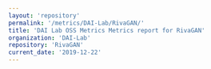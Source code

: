 ```yaml
---
layout: 'repository'
permalink: '/metrics/DAI-Lab/RivaGAN/'
title: 'DAI Lab OSS Metrics Metrics report for RivaGAN'
organization: 'DAI-Lab'
repository: 'RivaGAN'
current_date: '2019-12-22'
---
```

